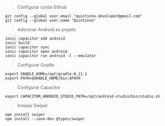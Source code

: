 > Configurar conta Github

    git config --global user.email "quintinno.developer@gmail.com"
    git config --global user.name "Quintinno"

> Adicionar Android ao projeto

    ionic capacitor add android
    ionic build
    ionic capacitor sync
    ionic capacitor open android
    ionic capacitor run android -l --emulator

> Configurar Gradle

    export GRADLE_HOME=/opt/gradle-8.11.1
    export PATH=$GRADLE_HOME/bin:$PATH

> Configurar Capacitor

    export CAPACITOR_ANDROID_STUDIO_PATH=/opt/android-studio/bin/studio.sh

> Instalar Swiper

    npm install swiper
    npm install --save-dev @types/swiper
